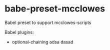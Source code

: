 # babe-preset-mcclowes

Babel preset to support mcclowes-scripts

Babel plugins:
+ optional-chaining
adsa
dasad